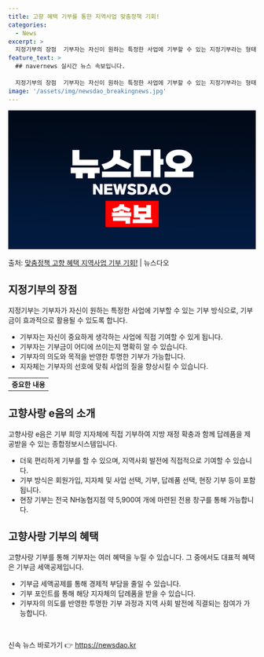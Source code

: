 ```yaml
---
title: 고향 혜택 기부를 통한 지역사업 맞춤정책 기회!
categories:
  - News
excerpt: >
  지정기부의 장점  기부자는 자신이 원하는 특정한 사업에 기부할 수 있는 지정기부라는 형태를 통해 기부금이 효…
feature_text: >
  ## navernews 실시간 뉴스 속보입니다.

  지정기부의 장점  기부자는 자신이 원하는 특정한 사업에 기부할 수 있는 지정기부라는 형태를 통해 기부금이 효…
image: '/assets/img/newsdao_breakingnews.jpg'
---
```


![뉴스다오 속보](/assets/img/newsdao_breakingnews.jpg)

<p>출처: <a href="https://newsdao.kr/4296" rel="dofollow">맞춤정책 고향 혜택 지역사업 기부 기회!</a> | 뉴스다오</p>

<h2 data-ke-size="size26">지정기부의 장점</h2>
<p data-ke-size="size16">지정기부는 기부자가 자신이 원하는 특정한 사업에 기부할 수 있는 기부 방식으로, 기부금이 효과적으로 활용될 수 있도록 합니다.</p>
<ul>
<li>기부자는 자신이 중요하게 생각하는 사업에 직접 기여할 수 있게 됩니다.</li>
<li>기부자는 기부금이 어디에 쓰이는지 명확히 알 수 있습니다.</li>
<li>기부자의 의도와 목적을 반영한 투명한 기부가 가능합니다.</li>
<li>지자체는 기부자의 선호에 맞춰 사업의 질을 향상시킬 수 있습니다.</li>
</ul>
<table>
<tbody>
<tr>
<td style="text-align: center; height: 17px;"><b>중요한 내용</b></td>
</tr>
</tbody>
</table>
<h2 data-ke-size="size26">고향사랑 e음의 소개</h2>
<p data-ke-size="size16">고향사랑 e음은 기부 희망 지자체에 직접 기부하여 지방 재정 확충과 함께 답례품을 제공받을 수 있는 종합정보시스템입니다.</p>
<ul>
<li>더욱 편리하게 기부를 할 수 있으며, 지역사회 발전에 직접적으로 기여할 수 있습니다.</li>
<li>기부 방식은 회원가입, 지자체 및 사업 선택, 기부, 답례품 선택, 현장 기부 등이 포함됩니다.</li>
<li>현장 기부는 전국 NH농협지점 약 5,900여 개에 마련된 전용 창구를 통해 가능합니다.</li>
</ul>
<h2 data-ke-size="size26">고향사랑 기부의 혜택</h2>
<p data-ke-size="size16">고향사랑 기부를 통해 기부자는 여러 혜택을 누릴 수 있습니다. 그 중에서도 대표적 혜택은 기부금 세액공제입니다.</p>
<ul>
<li>기부금 세액공제를 통해 경제적 부담을 줄일 수 있습니다.</li>
<li>기부 포인트를 통해 해당 지자체의 답례품을 받을 수 있습니다.</li>
<li>기부자의 의도를 반영한 투명한 기부 과정과 지역 사회 발전에 직결되는 참여가 가능합니다.</li>
</ul>
<p data-ke-size="size16">&nbsp;</p> 

신속 뉴스 바로가기 👉 <a href="https://newsdao.kr" rel="dofollow">https://newsdao.kr</a>


